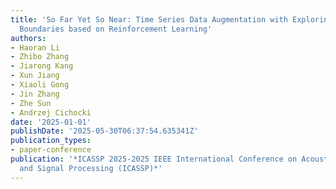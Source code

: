 ```yaml
---
title: 'So Far Yet So Near: Time Series Data Augmentation with Exploring non-Semantic
  Boundaries based on Reinforcement Learning'
authors:
- Haoran Li
- Zhibo Zhang
- Jiarong Kang
- Xun Jiang
- Xiaoli Gong
- Jin Zhang
- Zhe Sun
- Andrzej Cichocki
date: '2025-01-01'
publishDate: '2025-05-30T06:37:54.635341Z'
publication_types:
- paper-conference
publication: '*ICASSP 2025-2025 IEEE International Conference on Acoustics, Speech
  and Signal Processing (ICASSP)*'
---
```


